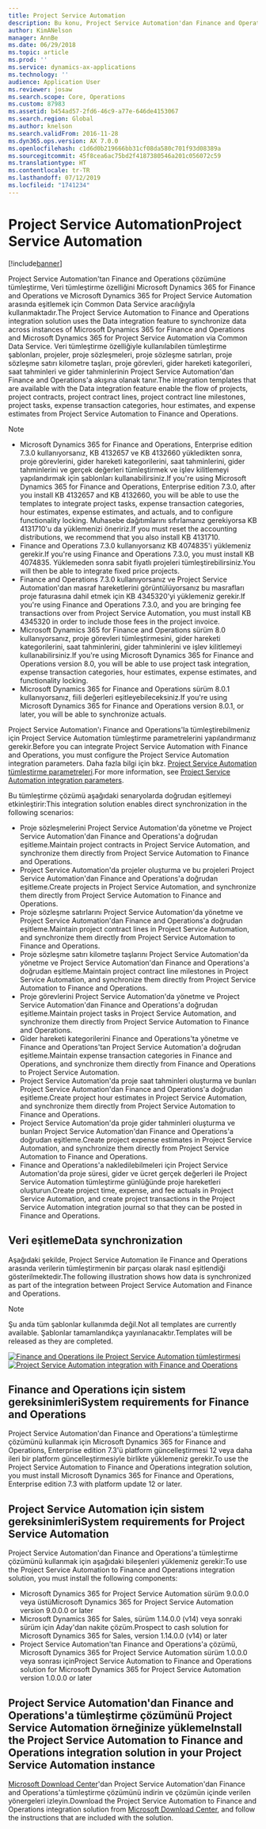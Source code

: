 ```yaml
---
title: Project Service Automation
description: Bu konu, Project Service Automation'dan Finance and Operations'a tümleştirme çözümü hakkında bilgiler sağlar. Bu tümleştirme çözümü Microsoft Dynamics 365 for Finance and Operations ve Microsoft Dynamics 365 for Project Service Automation arasında veri eşitleme için Veri tümleştirme özelliğini Common Data Service aracılığıyla kullanmaktadır.
author: KimANelson
manager: AnnBe
ms.date: 06/29/2018
ms.topic: article
ms.prod: ''
ms.service: dynamics-ax-applications
ms.technology: ''
audience: Application User
ms.reviewer: josaw
ms.search.scope: Core, Operations
ms.custom: 87983
ms.assetid: b454ad57-2fd6-46c9-a77e-646de4153067
ms.search.region: Global
ms.author: knelson
ms.search.validFrom: 2016-11-28
ms.dyn365.ops.version: AX 7.0.0
ms.openlocfilehash: c1d6d0b219666bb31cf08da580c701f93d08389a
ms.sourcegitcommit: 45f8cea6ac75bd2f4187380546a201c056072c59
ms.translationtype: HT
ms.contentlocale: tr-TR
ms.lasthandoff: 07/12/2019
ms.locfileid: "1741234"
---
```

# <a name="project-service-automation"></a><span data-ttu-id="2c7f8-104">Project Service Automation</span><span class="sxs-lookup"><span data-stu-id="2c7f8-104">Project Service Automation</span></span>

[!include[banner](../includes/banner.md)]

<span data-ttu-id="2c7f8-105">Project Service Automation'tan Finance and Operations çözümüne tümleştirme, Veri tümleştirme özelliğini Microsoft Dynamics 365 for Finance and Operations ve Microsoft Dynamics 365 for Project Service Automation arasında eşitlemek için Common Data Service aracılığıyla kullanmaktadır.</span><span class="sxs-lookup"><span data-stu-id="2c7f8-105">The Project Service Automation to Finance and Operations integration solution uses the Data integration feature to synchronize data across instances of Microsoft Dynamics 365 for Finance and Operations and Microsoft Dynamics 365 for Project Service Automation via Common Data Service.</span></span> <span data-ttu-id="2c7f8-106">Veri tümleştirme özelliğiyle kullanılabilen tümleştirme şablonları, projeler, proje sözleşmeleri, proje sözleşme satırları, proje sözleşme satırı kilometre taşları, proje görevleri, gider hareketi kategorileri, saat tahminleri ve gider tahminlerinin Project Service Automation'dan Finance and Operations'a akışına olanak tanır.</span><span class="sxs-lookup"><span data-stu-id="2c7f8-106">The integration templates that are available with the Data integration feature enable the flow of projects, project contracts, project contract lines, project contract line milestones, project tasks, expense transaction categories, hour estimates, and expense estimates from Project Service Automation to Finance and Operations.</span></span>

> [!NOTE]
> - <span data-ttu-id="2c7f8-107">Microsoft Dynamics 365 for Finance and Operations, Enterprise edition 7.3.0 kullanıyorsanız, KB 4132657 ve KB 4132660 yükledikten sonra, proje görevlerini, gider hareketi kategorilerini, saat tahminlerini, gider tahminlerini ve gerçek değerleri tümleştirmek ve işlev kilitlemeyi yapılandırmak için şablonları kullanabilirsiniz.</span><span class="sxs-lookup"><span data-stu-id="2c7f8-107">If you're using Microsoft Dynamics 365 for Finance and Operations, Enterprise edition 7.3.0, after you install KB 4132657 and KB 4132660, you will be able to use the templates to integrate project tasks, expense transaction categories, hour estimates, expense estimates, and actuals, and to configure functionality locking.</span></span> <span data-ttu-id="2c7f8-108">Muhasebe dağıtımlarını sıfırlamanız gerekiyorsa KB 4131710'u da yüklemenizi öneririz.</span><span class="sxs-lookup"><span data-stu-id="2c7f8-108">If you must reset the accounting distributions, we recommend that you also install KB 4131710.</span></span>
> - <span data-ttu-id="2c7f8-109">Finance and Operations 7.3.0 kullanıyorsanız KB 4074835'i yüklemeniz gerekir.</span><span class="sxs-lookup"><span data-stu-id="2c7f8-109">If you're using Finance and Operations 7.3.0, you must install KB 4074835.</span></span> <span data-ttu-id="2c7f8-110">Yüklemeden sonra sabit fiyatlı projeleri tümleştirebilirsiniz.</span><span class="sxs-lookup"><span data-stu-id="2c7f8-110">You will then be able to integrate fixed price projects.</span></span>
> - <span data-ttu-id="2c7f8-111">Finance and Operations 7.3.0 kullanıyorsanız ve Project Service Automation'dan masraf hareketlerini görüntülüyorsanız bu masrafları proje faturasına dahil etmek için KB 4345320'yi yüklemeniz gerekir.</span><span class="sxs-lookup"><span data-stu-id="2c7f8-111">If you're using Finance and Operations 7.3.0, and you are bringing fee transactions over from Project Service Automation, you must install KB 4345320 in order to include those fees in the project invoice.</span></span>
> - <span data-ttu-id="2c7f8-112">Microsoft Dynamics 365 for Finance and Operations sürüm 8.0 kullanıyorsanız, proje görevleri tümleştirmesini, gider hareketi kategorilerini, saat tahminlerini, gider tahminlerini ve işlev kilitlemeyi kullanabilirsiniz.</span><span class="sxs-lookup"><span data-stu-id="2c7f8-112">If you're using Microsoft Dynamics 365 for Finance and Operations version 8.0, you will be able to use project task integration, expense transaction categories, hour estimates, expense estimates, and functionality locking.</span></span>
> - <span data-ttu-id="2c7f8-113">Microsoft Dynamics 365 for Finance and Operations sürüm 8.0.1 kullanıyorsanız, fiili değerleri eşitleyebileceksiniz.</span><span class="sxs-lookup"><span data-stu-id="2c7f8-113">If you're using Microsoft Dynamics 365 for Finance and Operations version 8.0.1, or later, you will be able to synchronize actuals.</span></span>

<span data-ttu-id="2c7f8-114">Project Service Automation'ı Finance and Operations'la tümleştirebilmeniz için Project Service Automation tümleştirme parametrelerini yapılandırmanız gerekir.</span><span class="sxs-lookup"><span data-stu-id="2c7f8-114">Before you can integrate Project Service Automation with Finance and Operations, you must configure the Project Service Automation integration parameters.</span></span> <span data-ttu-id="2c7f8-115">Daha fazla bilgi için bkz. [Project Service Automation tümleştirme parametreleri](PSA-parameters.md).</span><span class="sxs-lookup"><span data-stu-id="2c7f8-115">For more information, see [Project Service Automation integration parameters](PSA-parameters.md).</span></span>

<span data-ttu-id="2c7f8-116">Bu tümleştirme çözümü aşağıdaki senaryolarda doğrudan eşitlemeyi etkinleştirir:</span><span class="sxs-lookup"><span data-stu-id="2c7f8-116">This integration solution enables direct synchronization in the following scenarios:</span></span>

- <span data-ttu-id="2c7f8-117">Proje sözleşmelerini Project Service Automation'da yönetme ve Project Service Automation'dan Finance and Operations'a doğrudan eşitleme.</span><span class="sxs-lookup"><span data-stu-id="2c7f8-117">Maintain project contracts in Project Service Automation, and synchronize them directly from Project Service Automation to Finance and Operations.</span></span>
- <span data-ttu-id="2c7f8-118">Project Service Automation'da projeler oluşturma ve bu projeleri Project Service Automation'dan Finance and Operations'a doğrudan eşitleme.</span><span class="sxs-lookup"><span data-stu-id="2c7f8-118">Create projects in Project Service Automation, and synchronize them directly from Project Service Automation to Finance and Operations.</span></span>
- <span data-ttu-id="2c7f8-119">Proje sözleşme satırlarını Project Service Automation'da yönetme ve Project Service Automation'dan Finance and Operations'a doğrudan eşitleme.</span><span class="sxs-lookup"><span data-stu-id="2c7f8-119">Maintain project contract lines in Project Service Automation, and synchronize them directly from Project Service Automation to Finance and Operations.</span></span>
- <span data-ttu-id="2c7f8-120">Proje sözleşme satırı kilometre taşlarını Project Service Automation'da yönetme ve Project Service Automation'dan Finance and Operations'a doğrudan eşitleme.</span><span class="sxs-lookup"><span data-stu-id="2c7f8-120">Maintain project contract line milestones in Project Service Automation, and synchronize them directly from Project Service Automation to Finance and Operations.</span></span>
- <span data-ttu-id="2c7f8-121">Proje görevlerini Project Service Automation'da yönetme ve Project Service Automation'dan Finance and Operations'a doğrudan eşitleme.</span><span class="sxs-lookup"><span data-stu-id="2c7f8-121">Maintain project tasks in Project Service Automation, and synchronize them directly from Project Service Automation to Finance and Operations.</span></span>
- <span data-ttu-id="2c7f8-122">Gider hareketi kategorilerini Finance and Operations'ta yönetme ve Finance and Operations'tan Project Service Automation'a doğrudan eşitleme.</span><span class="sxs-lookup"><span data-stu-id="2c7f8-122">Maintain expense transaction categories in Finance and Operations, and synchronize them directly from Finance and Operations to Project Service Automation.</span></span>
- <span data-ttu-id="2c7f8-123">Project Service Automation'da proje saat tahminleri oluşturma ve bunları Project Service Automation'dan Finance and Operations'a doğrudan eşitleme.</span><span class="sxs-lookup"><span data-stu-id="2c7f8-123">Create project hour estimates in Project Service Automation, and synchronize them directly from Project Service Automation to Finance and Operations.</span></span>
- <span data-ttu-id="2c7f8-124">Project Service Automation'da proje gider tahminleri oluşturma ve bunları Project Service Automation'dan Finance and Operations'a doğrudan eşitleme.</span><span class="sxs-lookup"><span data-stu-id="2c7f8-124">Create project expense estimates in Project Service Automation, and synchronize them directly from Project Service Automation to Finance and Operations.</span></span>
- <span data-ttu-id="2c7f8-125">Finance and Operations'a nakledilebilmeleri için Project Service Automation'da proje süresi, gider ve ücret gerçek değerleri ile Project Service Automation tümleştirme günlüğünde proje hareketleri oluşturun.</span><span class="sxs-lookup"><span data-stu-id="2c7f8-125">Create project time, expense, and fee actuals in Project Service Automation, and create project transactions in the Project Service Automation integration journal so that they can be posted in Finance and Operations.</span></span>

## <a name="data-synchronization"></a><span data-ttu-id="2c7f8-126">Veri eşitleme</span><span class="sxs-lookup"><span data-stu-id="2c7f8-126">Data synchronization</span></span>

<span data-ttu-id="2c7f8-127">Aşağıdaki şekilde, Project Service Automation ile Finance and Operations arasında verilerin tümleştirmenin bir parçası olarak nasıl eşitlendiği gösterilmektedir.</span><span class="sxs-lookup"><span data-stu-id="2c7f8-127">The following illustration shows how data is synchronized as part of the integration between Project Service Automation and Finance and Operations.</span></span>

> [!NOTE]
> <span data-ttu-id="2c7f8-128">Şu anda tüm şablonlar kullanımda değil.</span><span class="sxs-lookup"><span data-stu-id="2c7f8-128">Not all templates are currently available.</span></span> <span data-ttu-id="2c7f8-129">Şablonlar tamamlandıkça yayınlanacaktır.</span><span class="sxs-lookup"><span data-stu-id="2c7f8-129">Templates will be released as they are completed.</span></span>

<span data-ttu-id="2c7f8-130">[![Finance and Operations ile Project Service Automation tümleştirmesi](./media/PSA-integration.png)](./media/PSA-integration.png)</span><span class="sxs-lookup"><span data-stu-id="2c7f8-130">[![Project Service Automation integration with Finance and Operations](./media/PSA-integration.png)](./media/PSA-integration.png)</span></span>

## <a name="system-requirements-for-finance-and-operations"></a><span data-ttu-id="2c7f8-131">Finance and Operations için sistem gereksinimleri</span><span class="sxs-lookup"><span data-stu-id="2c7f8-131">System requirements for Finance and Operations</span></span>

<span data-ttu-id="2c7f8-132">Project Service Automation'dan Finance and Operations'a tümleştirme çözümünü kullanmak için Microsoft Dynamics 365 for Finance and Operations, Enterprise edition 7.3'ü platform güncelleştirmesi 12 veya daha ileri bir platform güncelleştirmesiyle birlikte yüklemeniz gerekir.</span><span class="sxs-lookup"><span data-stu-id="2c7f8-132">To use the Project Service Automation to Finance and Operations integration solution, you must install Microsoft Dynamics 365 for Finance and Operations, Enterprise edition 7.3 with platform update 12 or later.</span></span>

## <a name="system-requirements-for-project-service-automation"></a><span data-ttu-id="2c7f8-133">Project Service Automation için sistem gereksinimleri</span><span class="sxs-lookup"><span data-stu-id="2c7f8-133">System requirements for Project Service Automation</span></span>

<span data-ttu-id="2c7f8-134">Project Service Automation'dan Finance and Operations'a tümleştirme çözümünü kullanmak için aşağıdaki bileşenleri yüklemeniz gerekir:</span><span class="sxs-lookup"><span data-stu-id="2c7f8-134">To use the Project Service Automation to Finance and Operations integration solution, you must install the following components:</span></span>

- <span data-ttu-id="2c7f8-135">Microsoft Dynamics 365 for Project Service Automation sürüm 9.0.0.0 veya üstü</span><span class="sxs-lookup"><span data-stu-id="2c7f8-135">Microsoft Dynamics 365 for Project Service Automation version 9.0.0.0 or later</span></span>
- <span data-ttu-id="2c7f8-136">Microsoft Dynamics 365 for Sales, sürüm 1.14.0.0 (v14) veya sonraki sürüm için Aday'dan nakite çözüm.</span><span class="sxs-lookup"><span data-stu-id="2c7f8-136">Prospect to cash solution for Microsoft Dynamics 365 for Sales, version 1.14.0.0 (v14) or later</span></span>
- <span data-ttu-id="2c7f8-137">Project Service Automation'tan Finance and Operations'a çözümü, Microsoft Dynamics 365 for Project Service Automation sürüm 1.0.0.0 veya sonrası için</span><span class="sxs-lookup"><span data-stu-id="2c7f8-137">Project Service Automation to Finance and Operations solution for Microsoft Dynamics 365 for Project Service Automation version 1.0.0.0 or later</span></span>

## <a name="install-the-project-service-automation-to-finance-and-operations-integration-solution-in-your-project-service-automation-instance"></a><span data-ttu-id="2c7f8-138">Project Service Automation'dan Finance and Operations'a tümleştirme çözümünü Project Service Automation örneğinize yükleme</span><span class="sxs-lookup"><span data-stu-id="2c7f8-138">Install the Project Service Automation to Finance and Operations integration solution in your Project Service Automation instance</span></span>

<span data-ttu-id="2c7f8-139">[Microsoft Download Center](https://www.microsoft.com/download/details.aspx?id=57016)'dan Project Service Automation'dan Finance and Operations'a tümleştirme çözümünü indirin ve çözümün içinde verilen yönergeleri izleyin.</span><span class="sxs-lookup"><span data-stu-id="2c7f8-139">Download the Project Service Automation to Finance and Operations integration solution from [Microsoft Download Center](https://www.microsoft.com/download/details.aspx?id=57016), and follow the instructions that are included with the solution.</span></span>

